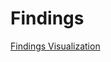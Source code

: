 # **Findings**
[Findings Visualization](https://www.canva.com/design/DAGWyNfgUuU/yC3ODI-SPdWHtKVghk005w/edit?utm_content=DAGWyNfgUuU&utm_campaign=designshare&utm_medium=link2&utm_source=sharebutton)
